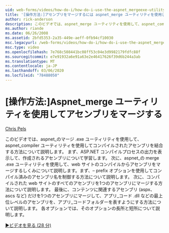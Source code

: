 ```yaml
---
uid: web-forms/videos/how-do-i/how-do-i-use-the-aspnet_mergeexe-utility-to-merge-assemblies
title: '[操作方法:]アセンブリをマージするには aspnet_merge ユーティリティを使用します。Microsoft Docs'
author: rick-anderson
description: このビデオでは、aspnet_merge ユーティリティを使用して、aspnet_compiler .exe utilit を使用してコンパイルされたアセンブリを組み合わせる方法について説明します。
ms.author: riande
ms.date: 06/26/2008
ms.assetid: 2bfd5353-2a35-449e-aeff-0fb94cf10030
msc.legacyurl: /web-forms/videos/how-do-i/how-do-i-use-the-aspnet_mergeexe-utility-to-merge-assemblies
msc.type: video
ms.openlocfilehash: 7e768c508441bc08ff53c04e3d9982179fdfc88f
ms.sourcegitcommit: e7e91932a6e91a63e2e46417626f39d6b244a3ab
ms.translationtype: MT
ms.contentlocale: ja-JP
ms.lasthandoff: 03/06/2020
ms.locfileid: "78488050"
---
```

# <a name="how-do-i-use-the-aspnet_mergeexe-utility-to-merge-assemblies"></a>[操作方法:]Aspnet_merge ユーティリティを使用してアセンブリをマージする

[Chris Pels](https://twitter.com/chrispels)

このビデオでは、aspnet\_のマージ .exe ユーティリティを使用して、aspnet\_compiler ユーティリティを使用してコンパイルされたアセンブリを結合する方法について説明します。 まず、ASP.NET コンパイルプロセスの出力を表示して、作成されるアセンブリについて学習します。 次に、aspnet\_の merge .exe ユーティリティを使用して、web サイトのコンパイルからアセンブリをマージするしくみについて説明します。まず、– prefix オプションを使用してコンパイル済みのアセンブリ名を制御する方法について説明します。 次に、コンパイルされた web サイトのすべてのアセンブリを1つのアセンブリにマージする方法について説明します。 最後に、コンテンツに関連するアセンブリ (aspx、ascs など) だけを1つのアセンブリにマージして、アプリ\_コード .dll などの最上位レベルのアセンブリを、アプリ\_コードフォルダーを表すようにする方法について説明します。 各オプションでは、そのオプションの長所と短所について説明します。

[&#9654;ビデオを見る (28 分)](https://channel9.msdn.com/Blogs/ASP-NET-Site-Videos/how-do-i-use-the-aspnet_mergeexe-utility-to-merge-assemblies)
